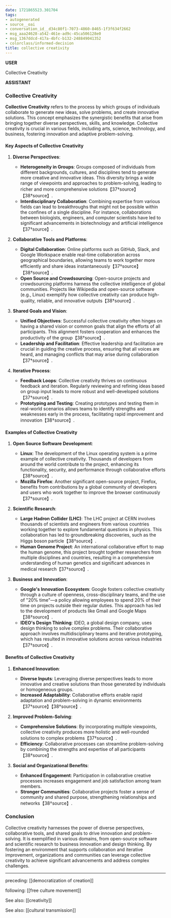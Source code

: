 ```yaml
---
date: 1721865523.301704
tags:
- autogenerated
- source__oai
- conversation_id__d34c80f1-7073-4860-8465-1f3f634f2662
- msg_aaa24628-a542-461e-ad9c-45ca506128e0
- msg_1367ddcd-417a-4bfc-b132-248849041352
- colorclass/informed-decision
title: collective creativity
---
```


**USER**

Collective Creativity


**ASSISTANT**

### Collective Creativity

**Collective Creativity** refers to the process by which groups of individuals collaborate to generate new ideas, solve problems, and create innovative solutions. This concept emphasizes the synergistic benefits that arise from bringing together diverse perspectives, skills, and knowledge. Collective creativity is crucial in various fields, including arts, science, technology, and business, fostering innovation and adaptive problem-solving.

#### Key Aspects of Collective Creativity

1. **Diverse Perspectives**:
   - **Heterogeneity in Groups**: Groups composed of individuals from different backgrounds, cultures, and disciplines tend to generate more creative and innovative ideas. This diversity brings a wide range of viewpoints and approaches to problem-solving, leading to richer and more comprehensive solutions【37†source】【38†source】.
   - **Interdisciplinary Collaboration**: Combining expertise from various fields can lead to breakthroughs that might not be possible within the confines of a single discipline. For instance, collaborations between biologists, engineers, and computer scientists have led to significant advancements in biotechnology and artificial intelligence【37†source】.

2. **Collaborative Tools and Platforms**:
   - **Digital Collaboration**: Online platforms such as GitHub, Slack, and Google Workspace enable real-time collaboration across geographical boundaries, allowing teams to work together more efficiently and share ideas instantaneously【37†source】【38†source】.
   - **Open Source and Crowdsourcing**: Open-source projects and crowdsourcing platforms harness the collective intelligence of global communities. Projects like Wikipedia and open-source software (e.g., Linux) exemplify how collective creativity can produce high-quality, reliable, and innovative outputs【38†source】.

3. **Shared Goals and Vision**:
   - **Unified Objectives**: Successful collective creativity often hinges on having a shared vision or common goals that align the efforts of all participants. This alignment fosters cooperation and enhances the productivity of the group【38†source】.
   - **Leadership and Facilitation**: Effective leadership and facilitation are crucial in guiding the creative process, ensuring that all voices are heard, and managing conflicts that may arise during collaboration【37†source】.

4. **Iterative Process**:
   - **Feedback Loops**: Collective creativity thrives on continuous feedback and iteration. Regularly reviewing and refining ideas based on group input leads to more robust and well-developed solutions【37†source】.
   - **Prototyping and Testing**: Creating prototypes and testing them in real-world scenarios allows teams to identify strengths and weaknesses early in the process, facilitating rapid improvement and innovation【38†source】.

#### Examples of Collective Creativity

1. **Open Source Software Development**:
   - **Linux**: The development of the Linux operating system is a prime example of collective creativity. Thousands of developers from around the world contribute to the project, enhancing its functionality, security, and performance through collaborative efforts【38†source】.
   - **Mozilla Firefox**: Another significant open-source project, Firefox, benefits from contributions by a global community of developers and users who work together to improve the browser continuously【37†source】.

2. **Scientific Research**:
   - **Large Hadron Collider (LHC)**: The LHC project at CERN involves thousands of scientists and engineers from various countries working together to explore fundamental questions in physics. This collaboration has led to groundbreaking discoveries, such as the Higgs boson particle【38†source】.
   - **Human Genome Project**: An international collaborative effort to map the human genome, this project brought together researchers from multiple disciplines and countries, resulting in a comprehensive understanding of human genetics and significant advances in medical research【37†source】.

3. **Business and Innovation**:
   - **Google's Innovation Ecosystem**: Google fosters collective creativity through a culture of openness, cross-disciplinary teams, and the use of "20% time"—a policy allowing employees to spend 20% of their time on projects outside their regular duties. This approach has led to the development of products like Gmail and Google Maps【38†source】.
   - **IDEO's Design Thinking**: IDEO, a global design company, uses design thinking to solve complex problems. Their collaborative approach involves multidisciplinary teams and iterative prototyping, which has resulted in innovative solutions across various industries【37†source】.

#### Benefits of Collective Creativity

1. **Enhanced Innovation**:
   - **Diverse Inputs**: Leveraging diverse perspectives leads to more innovative and creative solutions than those generated by individuals or homogeneous groups.
   - **Increased Adaptability**: Collaborative efforts enable rapid adaptation and problem-solving in dynamic environments【37†source】【38†source】.

2. **Improved Problem-Solving**:
   - **Comprehensive Solutions**: By incorporating multiple viewpoints, collective creativity produces more holistic and well-rounded solutions to complex problems【37†source】.
   - **Efficiency**: Collaborative processes can streamline problem-solving by combining the strengths and expertise of all participants【38†source】.

3. **Social and Organizational Benefits**:
   - **Enhanced Engagement**: Participation in collaborative creative processes increases engagement and job satisfaction among team members.
   - **Stronger Communities**: Collaborative projects foster a sense of community and shared purpose, strengthening relationships and networks【38†source】.

### Conclusion

Collective creativity harnesses the power of diverse perspectives, collaborative tools, and shared goals to drive innovation and problem-solving. It is exemplified in various domains, from open-source software and scientific research to business innovation and design thinking. By fostering an environment that supports collaboration and iterative improvement, organizations and communities can leverage collective creativity to achieve significant advancements and address complex challenges.


---

preceding: [[democratization of creation]]  


following: [[free culture movement]]

See also: [[creativity]]


See also: [[cultural transmission]]